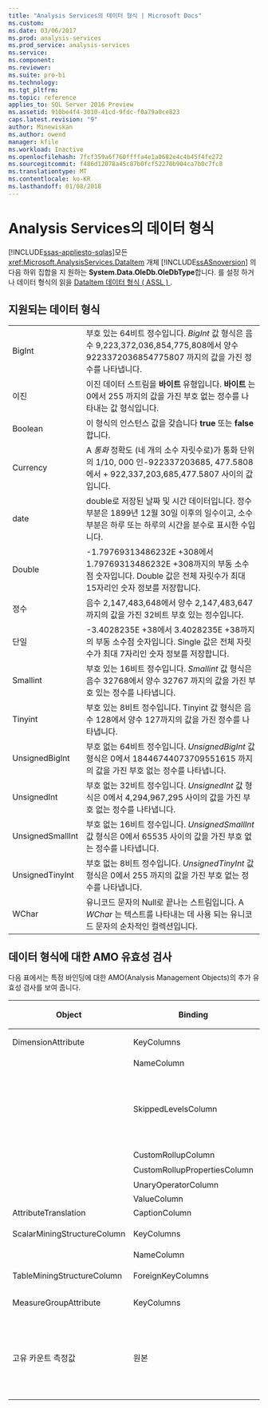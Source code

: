 ```yaml
---
title: "Analysis Services의 데이터 형식 | Microsoft Docs"
ms.custom: 
ms.date: 03/06/2017
ms.prod: analysis-services
ms.prod_service: analysis-services
ms.service: 
ms.component: 
ms.reviewer: 
ms.suite: pro-bi
ms.technology: 
ms.tgt_pltfrm: 
ms.topic: reference
applies_to: SQL Server 2016 Preview
ms.assetid: 910be4f4-3010-41cd-9fdc-f0a79a0ce823
caps.latest.revision: "9"
author: Minewiskan
ms.author: owend
manager: kfile
ms.workload: Inactive
ms.openlocfilehash: 7fcf359a6f760ffffa4e1a0682e4c4b45f4fe272
ms.sourcegitcommit: f486d12078a45c87b0fcf52270b904ca7b0c7fc8
ms.translationtype: MT
ms.contentlocale: ko-KR
ms.lasthandoff: 01/08/2018
---
```

# <a name="data-types-in-analysis-services"></a>Analysis Services의 데이터 형식
[!INCLUDE[ssas-appliesto-sqlas](../../../includes/ssas-appliesto-sqlas.md)]모든 <xref:Microsoft.AnalysisServices.DataItem> 개체 [!INCLUDE[ssASnoversion](../../../includes/ssasnoversion-md.md)] 의 다음 하위 집합을 지 원하는 **System.Data.OleDb.OleDbType**합니다. 를 설정 하거나 데이터 형식의 읽을 [DataItem 데이터 형식 &#40; ASSL &#41; ](../../../analysis-services/scripting/data-type/dataitem-data-type-assl.md).  
  
## <a name="supported-data-types"></a>지원되는 데이터 형식  
  
|||  
|-|-|  
|BigInt|부호 있는 64비트 정수입니다. *BigInt* 값 형식은 음수 9,223,372,036,854,775,808에서 양수 9223372036854775807 까지의 값을 가진 정수를 나타냅니다.|  
|이진|이진 데이터 스트림을 **바이트** 유형입니다. **바이트** 는 0에서 255 까지의 값을 가진 부호 없는 정수를 나타내는 값 형식입니다.|  
|Boolean|이 형식의 인스턴스 값을 갖습니다 **true** 또는 **false**합니다.|  
|Currency|A *통화* 정확도 (네 개의 소수 자릿수로)가 통화 단위의 1/10, 000 인-922337203685, 477.5808에서 + 922,337,203,685,477.5807 사이의 값입니다.|  
|date|double로 저장된 날짜 및 시간 데이터입니다. 정수 부분은 1899년 12월 30일 이후의 일수이고, 소수 부분은 하루 또는 하루의 시간을 분수로 표시한 수입니다.|  
|Double|-1.79769313486232E +308에서 1.79769313486232E +308까지의 부동 소수점 숫자입니다. Double 값은 전체 자릿수가 최대 15자리인 숫자 정보를 저장합니다.|  
|정수|음수 2,147,483,648에서 양수 2,147,483,647까지의 값을 가진 32비트 부호 있는 정수입니다.|  
|단일|-3.4028235E +38에서 3.4028235E +38까지의 부동 소수점 숫자입니다. Single 값은 전체 자릿수가 최대 7자리인 숫자 정보를 저장합니다.|  
|Smallint|부호 있는 16비트 정수입니다. *Smallint* 값 형식은 음수 32768에서 양수 32767 까지의 값을 가진 부호 있는 정수를 나타냅니다.|  
|Tinyint|부호 있는 8비트 정수입니다. Tinyint 값 형식은 음수 128에서 양수 127까지의 값을 가진 정수를 나타냅니다.|  
|UnsignedBigInt|부호 없는 64비트 정수입니다. *UnsignedBigInt* 값 형식은 0에서 18446744073709551615 까지의 값을 가진 부호 없는 정수를 나타냅니다.|  
|UnsignedInt|부호 없는 32비트 정수입니다. *UnsignedInt* 값 형식은 0에서 4,294,967,295 사이의 값을 가진 부호 없는 정수를 나타냅니다.|  
|UnsignedSmallInt|부호 없는 16비트 정수입니다. *UnsignedSmallInt* 값 형식은 0에서 65535 사이의 값을 가진 부호 없는 정수를 나타냅니다.|  
|UnsignedTinyInt|부호 없는 8비트 정수입니다. *UnsignedTinyInt* 값 형식은 0에서 255 까지의 값을 가진 부호 없는 정수를 나타냅니다.|  
|WChar|유니코드 문자의 Null로 끝나는 스트림입니다. A *WChar* 는 텍스트를 나타내는 데 사용 되는 유니코드 문자의 순차적인 컬렉션입니다.|  
  
## <a name="amo-validations-on-data-types"></a>데이터 형식에 대한 AMO 유효성 검사  
 다음 표에서는 특정 바인딩에 대한 AMO(Analysis Management Objects)의 추가 유효성 검사를 보여 줍니다.  
  
|Object|Binding|허용되는 데이터 형식|  
|------------|-------------|------------------------|  
|DimensionAttribute|KeyColumns|Binary를 제외한 모든 데이터 형식|  
||NameColumn|WChar만|  
||SkippedLevelsColumn|정수 유형만: BigInt, 정수, SmallInt, TinyInt, UnsignedBigInt, UnsignedInt, UnsignedSmallInt, UnsignedTinyInt|  
||CustomRollupColumn|WChar만|  
||CustomRollupPropertiesColumn|WChar만|  
||UnaryOperatorColumn|WChar만|  
||ValueColumn|All|  
|AttributeTranslation|CaptionColumn|WChar만|  
|ScalarMiningStructureColumn|KeyColumns|Binary를 제외한 모든 데이터 형식|  
||NameColumn|WChar만|  
|TableMiningStructureColumn|ForeignKeyColumns|Binary를 제외한 모든 데이터 형식|  
|MeasureGroupAttribute|KeyColumns|Binary를 제외한 모든 데이터 형식|  
|고유 카운트 측정값|원본|BigInt, Currency, Double, Integer, Single, SmallInt, TinyInt, UnsignedBigInt, UnsignedInt, UnsignedSmallInt, UnsignedTinyInt|  
  
  
